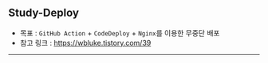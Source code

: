 
## Study-Deploy
- 목표 : `GitHub Action` + `CodeDeploy` + `Nginx`를 이용한 무중단 배포
- 참고 링크 : https://wbluke.tistory.com/39

---

